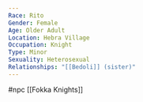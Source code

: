 ```yaml
---
Race: Rito
Gender: Female
Age: Older Adult
Location: Hebra Village
Occupation: Knight
Type: Minor
Sexuality: Heterosexual
Relationships: "[[Bedoli]] (sister)"
---
```

#npc [[Fokka Knights]]

